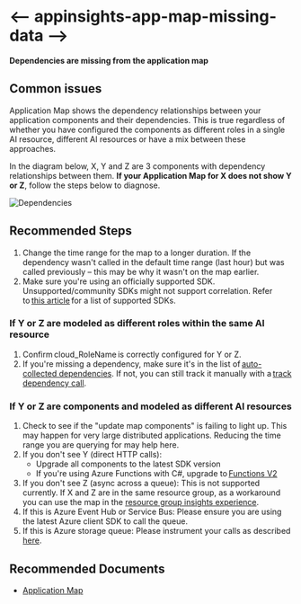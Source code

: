 <properties
    pageTitle="Application Map is missing some of the dependencies"
    description="Distributed tracing does not show data from related Azure Monitor Application Insights Resources"
    service="microsoft.insights"
    resource="components"
    authors="MS-jgol"
    ms.author="jgol"
    selfHelpType="generic"
    articleId="appinsights-app-map-missing-data"
    displayOrder="99"
    cloudEnvironments="public, Fairfax, mooncake"
    productPesIds="15693"
    supportTopicIds="32729568"
    ownershipId="AzureMonitoring_ApplicationInsights"
 />

# <-- appinsights-app-map-missing-data -->
**Dependencies are missing from the application map**


## Common issues 
Application Map shows the dependency relationships between your application components and their dependencies. This is true regardless of whether you have configured the components as different roles in a single AI resource, different AI resources or have a mix between these approaches. 

In the diagram below, X, Y and Z are 3 components with dependency relationships between them. <b>If your Application Map for X does not show Y or Z</b>, follow the steps below to diagnose. 

![Dependencies](https://docs.microsoft.com/azure/azure-monitor/app/media/troubleshoot/data-collection/app-map.png)

## **Recommended Steps**

1. Change the time range for the map to a longer duration. If the dependency wasn't called in the default time range (last hour) but was called previously – this may be why it wasn't on the map earlier. 
1. Make sure you're using an officially supported SDK. Unsupported/community SDKs might not support correlation. Refer to [this article](https://docs.microsoft.com/azure/application-insights/app-insights-platforms) for a list of supported SDKs. 

### **If Y or Z are modeled as different roles within the same AI resource**
1. Confirm cloud_RoleName is correctly configured for Y or Z. 
1. If you're missing a dependency, make sure it's in the list of [auto-collected dependencies](https://docs.microsoft.com/azure/application-insights/auto-collect-dependencies). If not, you can still track it manually with a [track dependency call](https://docs.microsoft.com/azure/application-insights/app-insights-api-custom-events-metrics#trackdependency). 

### **If Y or Z are components and modeled as different AI resources** 
1. Check to see if the "update map components" is failing to light up. This may happen for very large distributed applications. Reducing the time range you are querying for may help here.
1. If you don't see Y (direct HTTP calls): 
    * Upgrade all components to the latest SDK version 
    * If you're using Azure Functions with C#, upgrade to [Functions V2](https://docs.microsoft.com/azure/azure-functions/functions-versions) 
1. If you don't see Z (async across a queue): 
This is not supported currently. If X and Z are in the same resource group, as a workaround you can use the map in the [resource group insights experience](https://docs.microsoft.com/azure/azure-monitor/insights/resource-group-insights#diagnose-issues-in-your-resource-group). 
1. If this is Azure Event Hub or Service Bus: Please ensure you are using the latest Azure client SDK to call the queue. 
1. If this is Azure storage queue: Please instrument your calls as described [here](https://docs.microsoft.com/azure/azure-monitor/app/custom-operations-tracking#azure-storage-queue). 

## **Recommended Documents**

* [Application Map](https://docs.microsoft.com/azure/azure-monitor/app/app-map)  
